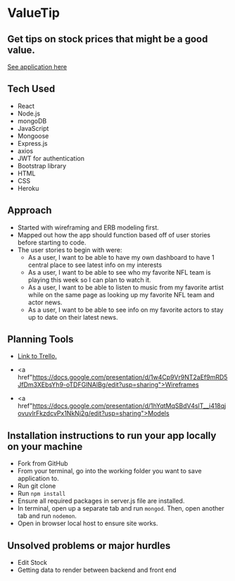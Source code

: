 # **ValueTip**

## Get tips on stock prices that might be a good value.

<a href="https://murmuring-crag-60865.herokuapp.com/">See application here</a>

## Tech Used
* React
* Node.js
* mongoDB
* JavaScript
* Mongoose
* Express.js
* axios
* JWT for authentication
* Bootstrap library
* HTML
* CSS
* Heroku

## Approach
- Started with wireframing and ERB modeling first. 
- Mapped out how the app should function based off of user stories before starting to code.   
- The user stories to begin with were:
    * As a user, I want to be able to have my own dashboard to have 1 central place to see latest info on my interests
	* As a user, I want to be able to see who my favorite NFL team is playing this week so I can plan to watch it.
    * As a user, I want to be able to listen to music from my favorite artist while on the same page as looking up my favorite NFL team and actor news.
    * As a user, I want to be able to see info on my favorite actors to stay up to date on their latest news.

## Planning Tools
* <a href="https://trello.com/b/SJFM1xDb/project-4-stock-app">Link to Trello.</a>
* <a href"https://docs.google.com/presentation/d/1w4Cp9Vr9NT2aEf9mRD5JfDm3XEbsYh9-oTDFGlNAlBg/edit?usp=sharing">Wireframes</a>

* <a href"https://docs.google.com/presentation/d/1hYqtMqSBdV4slT__i418qjovuvlrFkzdcvPx1NkNj2g/edit?usp=sharing">Models</a>

## Installation instructions to run your app locally on your machine
* Fork from GitHub 
* From your terminal, go into the working folder you want to save application to. 
* Run git clone
* Run `npm install`
* Ensure all required packages in server.js file are installed. 
* In terminal, open up a separate tab and run `mongod`. Then, open another tab and run `nodemon`.
* Open in browser local host to ensure site works.

## Unsolved problems or major hurdles
* Edit Stock
* Getting data to render between backend and front end